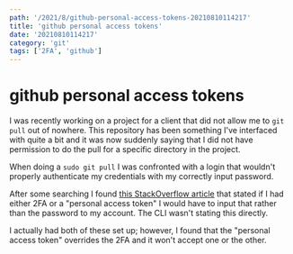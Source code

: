```yaml
---
path: '/2021/8/github-personal-access-tokens-20210810114217'
title: 'github personal access tokens'
date: '20210810114217'
category: 'git'
tags: ['2FA', 'github']
---
```


# github personal access tokens
I was recently working on a project for a client that did not allow me to `git pull`
out of nowhere. This repository has been something I've interfaced with quite
a bit and it was now suddenly saying that I did not have permission to do the
pull for a specific directory in the project.

When doing a `sudo git pull` I was confronted with a login that wouldn't properly
authenticate my credentials with my correctly input password.

After some searching I found [this StackOverflow article](https://stackoverflow.com/a/34919582/12387496)
that stated if I had either 2FA or a "personal access token" I would have to
input that rather than the password to my account. The CLI wasn't stating this directly.

I actually had both of these set up; however, I found that the "personal access
token" overrides the 2FA and it won't accept one or the other.

